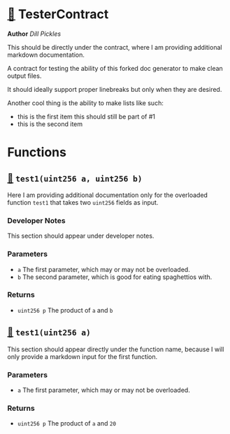 # [🔗](/test/merged-md/test2/TesterContract.sol#L3) TesterContract
**Author** _Dill Pickles_

This should be directly under the contract, where I am providing additional markdown documentation.

A contract for testing the ability of this forked doc generator to make clean output files.



It should ideally support proper linebreaks but only when they are desired.



Another cool thing is the ability to make lists like such:

- this is the first item this should still be part of #1
- this is the second item

# Functions
## [🔗](/test/merged-md/test2/TesterContract.sol#L22) `test1(uint256 a, uint256 b)`

Here I am providing additional documentation only for the overloaded function `test1` that takes two `uint256` fields as input.

### Developer Notes

This section should appear under developer notes.




### Parameters
* `a` The first parameter, which may or may not be overloaded.
* `b` The second parameter, which is good for eating spaghettios with.
### Returns
* `uint256 p` The product of `a` and `b`

## [🔗](/test/merged-md/test2/TesterContract.sol#L32) `test1(uint256 a)`

This section should appear directly under the function name, because I will only provide a markdown input for the first function.




### Parameters
* `a` The first parameter, which may or may not be overloaded.
### Returns
* `uint256 p` The product of `a` and `20`

